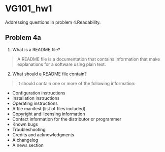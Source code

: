 # VG101_hw1
Addressing questions in problem 4.Readability.

## Problem 4a
1. What is a README file?
> A README file is a documentation that contains information that make explanations for a software using plain text.

2. What should a README file contain?
> It should contain one or more of the following information:
- Configuration instructions
- Installation instructions
- Operating instructions
- A file manifest (list of files included)
- Copyright and licensing information
- Contact information for the distributor or programmer
- Known bugs
- Troubleshooting
- Credits and acknowledgments
- A changelog
- A news section
